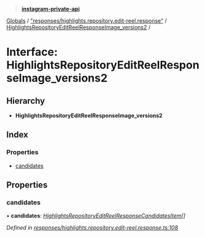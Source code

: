 > **[instagram-private-api](../README.md)**

[Globals](../README.md) / ["responses/highlights.repository.edit-reel.response"](../modules/_responses_highlights_repository_edit_reel_response_.md) / [HighlightsRepositoryEditReelResponseImage_versions2](_responses_highlights_repository_edit_reel_response_.highlightsrepositoryeditreelresponseimage_versions2.md) /

# Interface: HighlightsRepositoryEditReelResponseImage_versions2

## Hierarchy

* **HighlightsRepositoryEditReelResponseImage_versions2**

## Index

### Properties

* [candidates](_responses_highlights_repository_edit_reel_response_.highlightsrepositoryeditreelresponseimage_versions2.md#candidates)

## Properties

###  candidates

• **candidates**: *[HighlightsRepositoryEditReelResponseCandidatesItem](_responses_highlights_repository_edit_reel_response_.highlightsrepositoryeditreelresponsecandidatesitem.md)[]*

*Defined in [responses/highlights.repository.edit-reel.response.ts:108](https://github.com/dilame/instagram-private-api/blob/3e16058/src/responses/highlights.repository.edit-reel.response.ts#L108)*